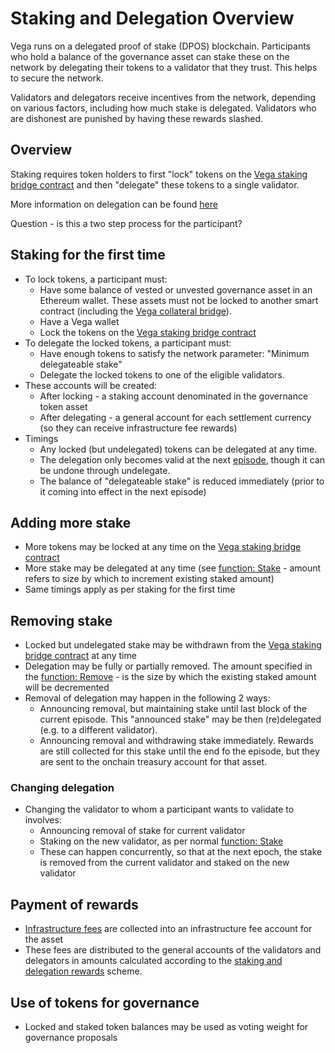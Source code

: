 # Staking and Delegation Overview
Vega runs on a delegated proof of stake (DPOS) blockchain. Participants who hold a balance of the governance asset can stake these on the network by delegating their tokens to a validator that they trust. This helps to secure the network. 

Validators and delegators receive incentives from the network, depending on various factors, including how much stake is delegated. Validators who are dishonest are punished by having these rewards slashed.

## Overview 
Staking requires token holders to first "lock" tokens on the [Vega staking bridge contract](../non-protocol-specs/0004-staking-bridge.md) and then "delegate" these tokens to a single validator. 

More information on delegation can be found [here](./0000-delegation-detail.md)

Question - is this a two step process for the participant?

## Staking for the first time
- To lock tokens, a participant must:
  - Have some balance of vested or unvested governance asset in an Ethereum wallet. These assets must not be locked to another smart contract (including the [Vega collateral bridge]()).
  - Have a Vega wallet
  - Lock the tokens on the [Vega staking bridge contract](../non-protocol-specs/0004-staking-bridge.md)
- To delegate the locked tokens, a participant must:
  - Have enough tokens to satisfy the network parameter: "Minimum delegateable stake" 
  - Delegate the locked tokens to one of the eligible validators.
- These accounts will be created:
  - After locking - a staking account denominated in the governance token asset
  - After delegating - a general account for each settlement currency (so they can receive infrastructure fee rewards)
- Timings
  - Any locked (but undelegated) tokens can be delegated at any time. 
  - The delegation only becomes valid at the next [episode](./0050-epochs.md), though it can be undone through undelegate.
  - The balance of "delegateable stake" is reduced immediately (prior to it coming into effect in the next episode) 

## Adding more stake
- More tokens may be locked at any time on the [Vega staking bridge contract](../non-protocol-specs/0004-staking-bridge.md)
- More stake may be delegated at any time (see [function: Stake](../non-protocol-specs/0004-staking-bridge.md) - amount refers to size by which to increment existing staked amount)
- Same timings apply as per staking for the first time

## Removing stake
- Locked but undelegated stake may be withdrawn from the [Vega staking bridge contract](../non-protocol-specs/0004-staking-bridge.md) at any time
- Delegation may be fully or partially removed. The amount specified in the [function: Remove](../non-protocol-specs/0004-staking-bridge.md) - is the size by which the existing staked amount will be decremented
- Removal of delegation may happen in the following 2 ways:
  - Announcing removal, but maintaining stake until last block of the current episode. This "announced stake" may be then (re)delegated (e.g. to a different validator).
  - Announcing removal and withdrawing stake immediately. Rewards are still collected for this stake until the end fo the episode, but they are sent to the onchain treasury account for that asset.  

### Changing delegation
- Changing the validator to whom a participant wants to validate to involves:
  - Announcing removal of stake for current validator
  - Staking on the new validator, as per normal [function: Stake](../non-protocol-specs/0004-staking-bridge.md)
  - These can happen concurrently, so that at the next epoch, the stake is removed from the current validator and staked on the new validator 

## Payment of rewards
- [Infrastructure fees](./0029-fees.md) are collected into an infrastructure fee account for the asset
- These fees are distributed to the general accounts of the validators and delegators in amounts calculated according to the [staking and delegation rewards]() scheme.

## Use of tokens for governance
- Locked and staked token balances may be used as voting weight for governance proposals
